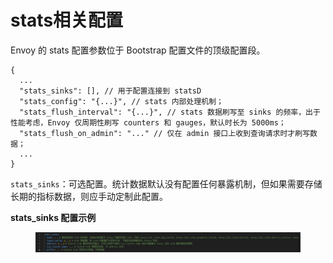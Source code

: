# stats相关配置

Envoy 的 stats 配置参数位于 Bootstrap 配置文件的顶级配置段。



```
{
  ...
  "stats_sinks": [], // 用于配置连接到 statsD
  "stats_config": "{...}", // stats 内部处理机制；
  "stats_flush_interval": "{...}", // stats 数据刷写至 sinks 的频率，出于性能考虑，Envoy 仅周期性刷写 counters 和 gauges，默认时长为 5000ms；
  "stats_flush_on_admin": "..." // 仅在 admin 接口上收到查询请求时才刷写数据；
  ...
}
```

`stats_sinks`：可选配置。统计数据默认没有配置任何暴露机制，但如果需要存储长期的指标数据，则应手动定制此配置。

**stats\_sinks 配置示例**

<figure><img src="../../../../.gitbook/assets/image (3) (1) (1) (1) (1).png" alt=""><figcaption></figcaption></figure>

